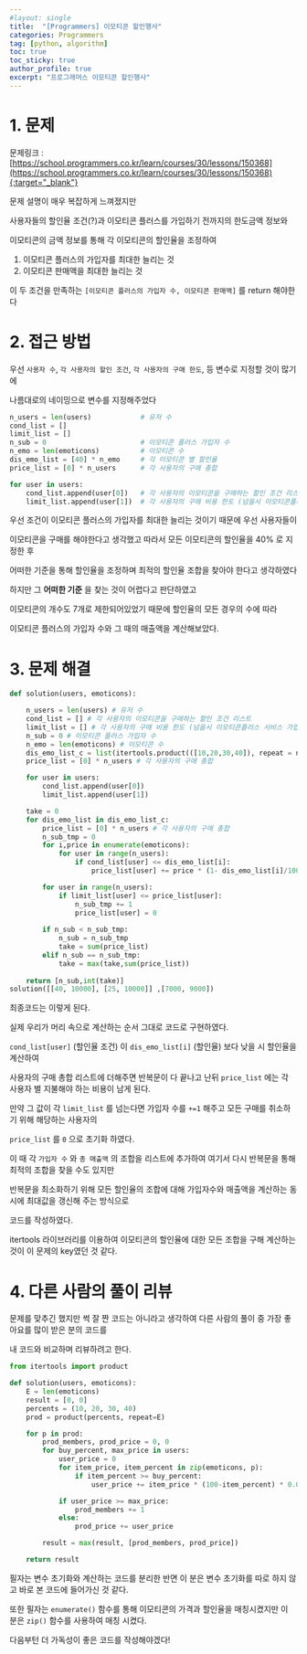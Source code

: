 ```yaml
---
#layout: single
title:  "[Programmers] 이모티콘 할인행사"
categories: Programmers
tag: [python, algorithm]
toc: true
toc_sticky: true
author_profile: true
excerpt: "프로그래머스 이모티콘 할인행사"
---
```


# 1. 문제
문제링크 : [https://school.programmers.co.kr/learn/courses/30/lessons/150368](https://school.programmers.co.kr/learn/courses/30/lessons/150368){:target="_blank"}

문제 설명이 매우 복잡하게 느껴졌지만 

사용자들의 할인율 조건(?)과 이모티콘 플러스를 가입하기 전까지의 한도금액 정보와

이모티콘의 금액 정보를 통해 각 이모티콘의 할인율을 조정하여

1. 이모티콘 플러스의 가입자를 최대한 늘리는 것
1. 이모티콘 판매액을 최대한 늘리는 것

이 두 조건을 만족하는 `[이모티콘 플러스의 가입자 수, 이모티콘 판매액]` 를 return 해야한다

# 2. 접근 방법

우선 `사용자 수`, `각 사용자의 할인 조건`, `각 사용자의 구매 한도`, 등 변수로 지정할 것이 많기에 

나름대로의 네이밍으로 변수를 지정해주었다
```python
n_users = len(users)            # 유저 수
cond_list = []                  
limit_list = []                 
n_sub = 0                       # 이모티콘 플러스 가입자 수 
n_emo = len(emoticons)          # 이모티콘 수 
dis_emo_list = [40] * n_emo     # 각 이모티콘 별 할인율
price_list = [0] * n_users      # 각 사용자의 구매 총합

for user in users:
    cond_list.append(user[0])   # 각 사용자의 이모티콘을 구매하는 할인 조건 리스트
    limit_list.append(user[1])  # 각 사용자의 구매 비용 한도 (넘을시 이모티콘플러스 서비스 가입)
```

우선 조건이 이모티콘 플러스의 가입자를 최대한 늘리는 것이기 때문에 우선 사용자들이 

이모티콘을 구매를 해야한다고 생각했고 따라서 모든 이모티콘의 할인율을 40% 로 지정한 후 

어떠한 기준을 통해 할인율을 조정하며 최적의 할인율 조합을 찾아야 한다고 생각하였다

하지만 그 **어떠한 기준** 을 찾는 것이 어렵다고 판단하였고

이모티콘의 개수도 7개로 제한되어있었기 때문에 할인율의 모든 경우의 수에 따라 

이모티콘 플러스의 가입자 수와 그 때의 매출액을 계산해보았다.

# 3. 문제 해결

```python
def solution(users, emoticons):

    n_users = len(users) # 유저 수
    cond_list = [] # 각 사용자의 이모티콘을 구매하는 할인 조건 리스트
    limit_list = [] # 각 사용자의 구매 비용 한도 (넘을시 이모티콘플러스 서비스 가입)
    n_sub = 0 # 이모티콘 플러스 가입자 수 
    n_emo = len(emoticons) # 이모티콘 수 
    dis_emo_list_c = list(itertools.product(([10,20,30,40]), repeat = n_emo)) # 각 이모티콘 별 할인율
    price_list = [0] * n_users # 각 사용자의 구매 총합

    for user in users:
        cond_list.append(user[0])
        limit_list.append(user[1])

    take = 0
    for dis_emo_list in dis_emo_list_c:
        price_list = [0] * n_users # 각 사용자의 구매 총합
        n_sub_tmp = 0
        for i,price in enumerate(emoticons):
            for user in range(n_users):
                if cond_list[user] <= dis_emo_list[i]:
                    price_list[user] += price * (1- dis_emo_list[i]/100)

        for user in range(n_users):
            if limit_list[user] <= price_list[user]:
                n_sub_tmp += 1
                price_list[user] = 0
    
        if n_sub < n_sub_tmp:
            n_sub = n_sub_tmp
            take = sum(price_list)
        elif n_sub == n_sub_tmp:
            take = max(take,sum(price_list))
        
    return [n_sub,int(take)]
solution([[40, 10000], [25, 10000]]	,[7000, 9000])
```
최종코드는 이렇게 된다.

실제 우리가 머리 속으로 계산하는 순서 그대로 코드로 구현하였다. 

`cond_list[user]` (할인율 조건) 이 `dis_emo_list[i]` (할인율) 보다 낮을 시 할인율을 계산하여 

사용자의 구매 총합 리스트에 더해주면 반복문이 다 끝나고 난뒤 `price_list` 에는 각 사용자 별 지불해야 하는 비용이 남게 된다.

만약 그 값이 각 `limit_list` 를 넘는다면 가입자 수를 `+=1` 해주고 모든 구매를 취소하기 위해 해당하는 사용자의 

`price_list` 를 `0` 으로 초기화 하였다. 

이 때 각 `가입자 수` 와 `총 매출액` 의 조합을 리스트에 추가하여 여기서 다시 반복문을 통해 최적의 조합을 찾을 수도 있지만

반복문을 최소화하기 위해 모든 할인율의 조합에 대해 가입자수와 매출액을 계산하는 동시에 최대값을 갱신해 주는 방식으로 

코드를 작성하였다. 

itertools 라이브러리를 이용하여 이모티콘의 할인율에 대한 모든 조합을 구해 계산하는 것이 이 문제의 key였던 것 같다. 



# 4. 다른 사람의 풀이 리뷰

문제를 맞추긴 했지만 썩 잘 짠 코드는 아니라고 생각하여 다른 사람의 풀이 중 가장 좋아요를 많이 받은 분의 코드를 

내 코드와 비교하며 리뷰하려고 한다.

```python
from itertools import product

def solution(users, emoticons):
    E = len(emoticons)
    result = [0, 0]
    percents = (10, 20, 30, 40)
    prod = product(percents, repeat=E)

    for p in prod:
        prod_members, prod_price = 0, 0
        for buy_percent, max_price in users: 
            user_price = 0
            for item_price, item_percent in zip(emoticons, p):
                if item_percent >= buy_percent:
                    user_price += item_price * (100-item_percent) * 0.01

            if user_price >= max_price:
                prod_members += 1
            else:
                prod_price += user_price

        result = max(result, [prod_members, prod_price])

    return result
```

필자는 변수 초기화와 계산하는 코드를 분리한 반면 이 분은 변수 초기화를 따로 하지 않고 바로 본 코드에 들어가신 것 같다. 

또한 필자는 `enumerate()` 함수를 통해 이모티콘의 가격과 할인율을 매칭시켰지만 이 분은 `zip()` 함수를 사용하여 매칭 시켰다. 

다음부턴 더 가독성이 좋은 코드를 작성해야겠다!




